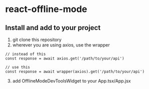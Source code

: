 # react-offline-mode

## Install and add to your project

1. git clone this repository
2. wherever you are using axios, use the wrapper

```
// instead of this
const response = await axios.get('/path/to/your/api')

// use this
const response = await wrapper(axios).get('/path/to/your/api')
```

3. add OfflineModeDevToolsWidget to your App.tsx/App.jsx
